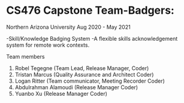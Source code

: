 # CS476 Capstone Team-Badgers:

Northern Arizona University Aug 2020 - May 2021

-Skill/Knowledge Badging System
-A flexible skills acknowledgement system for remote work contexts.

Team members
1. Robel Tegegne (Team Lead, Release Manager, Coder)
2. Tristan Marcus (Quality Assurance and Architect Coder)
3. Logan Ritter (Team communicator, Meeting Recorder Coder)
4. Abdulrahman Alamoudi (Release Manager Coder)
5. Yuanbo Xu (Release Manager Coder)

